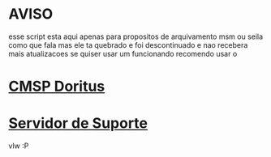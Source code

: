 # AVISO
esse script esta aqui apenas para propositos de arquivamento msm ou seila como que fala mas ele ta quebrado e foi descontinuado e nao recebera mais atualizacoes
se quiser usar um funcionando recomendo usar o

# [CMSP Doritus](https://seulink.digital/tHJM8U)
# [Servidor de Suporte](https://discord.gg/platformdestroyer)
vlw :P
